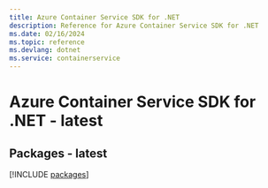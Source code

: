 ```yaml
---
title: Azure Container Service SDK for .NET
description: Reference for Azure Container Service SDK for .NET
ms.date: 02/16/2024
ms.topic: reference
ms.devlang: dotnet
ms.service: containerservice
---
```

# Azure Container Service SDK for .NET - latest
## Packages - latest
[!INCLUDE [packages](container-service-index.md)]